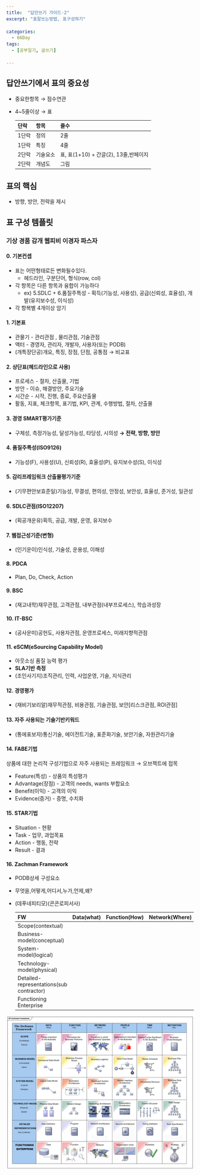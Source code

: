 ```yaml
---
title:  "답안쓰기 가이드-2"
excerpt: "표잘쓰는방법, 표구성하기"

categories:
  - 66Day
tags:
  - [공부일기, 글쓰기]

---
```




## 답안쓰기에서 표의 중요성
- 중요한항목 → 점수연관
- 4~5줄이상 → 표

	|단락|항목|줄수|
	|---|---|---|
	|1단락|정의|2줄|
	|1단락|특징|4줄|
	|2단락|기술요소|표, 표(1+10) + 간글(2), 13줄,반페이지|
	|2단락|개념도|그림|

## 표의 핵심
- 방향, 방안, 전략을 제시

	
## 표 구성 템플릿

### 기상 경품 감개 웹피비 이경자 파스자

#### 0. 기본컨셉
- 표는 어떤형태로든 변화될수있다. 
	- 헤드라인, 구분단어, 형식(row, col)
- 각 항목은 다른 항목과 융합이 가능하다
	- ex) 5.SDLC + 6.품질주특성 - 획득(기능성, 사용성), 공급(신뢰성, 효율성), 개발(유지보수성, 이식성)
- 각 항복별 4개이상 암기
	
#### 1. 기본표
- 관물기 - 관리관점 , 물리관점, 기술관점
- 액터 - 경영자, 관리자, 개발자, 사용자(또는 PODB)
- (개특장단공)개요, 특징, 장점, 단점, 공통점 → 비교표

#### 2. 상단표(헤드라인으로 사용)
- 프로세스 - 절차, 산출물, 기법
- 방안 - 이슈, 해결방안, 주요기술
- 시간순 - 시작, 진행, 종료, 주요산출물
- 활동, 지표, 체크항목, 표기법, KPI, 관계, 수행방법, 절차, 산출물

#### 3. 경영 SMART평가기준
- 구체성, 측정가능성, 달성가능성, 타당성, 시의성 **→ 전략, 방향, 방안**



#### 4. 품질주특성(ISO9126)
- 기능성(F), 사용성(U), 신뢰성(R), 효율성(P), 유지보수성(S), 이식성

#### 5. 감리프레임워크 산출물평가기준
- (기무편안보효준일)기능성, 무결성, 편의성, 안정성, 보안성, 효율성, 준거성, 일관성


#### 6. SDLC관점(ISO12207)
- (획공개운유)획득, 공급, 개발, 운영, 유지보수


#### 7. 웹접근성기준(변형)
- (인기운이)인식성, 기술성, 운용성, 이해성

#### 8. PDCA
- Plan, Do, Check, Action

#### 9. BSC
- (재고내학)재무관점, 고객관점, 내부관점(내부프로세스), 학습과성장

#### 10. IT-BSC
- (공사운미)공헌도, 사용자관점, 운영프로세스, 미래지향적관점

#### 11. eSCM(eSourcing Capability Model)
- 아웃소싱 품질 능력 평가
- **SLA기반 측정**
- (조인사기지)조직관리, 인력, 사업운영, 기술, 지식관리

#### 12. 경영평가
- (재비기보리알)재무적관점, 비용관점, 기술관점, 보안[리스크관점, ROI관점]

#### 13. 자주 사용되는 기술기반키워드
- (통에표보자)통신기술, 에이전트기술, 표준화기술, 보안기술, 자원관리기술

#### 14. FABE기법
상품에 대한 논리적 구성기법으로 자주 사용되는 프레임워크 →  오브젝트에 접목
- Feature(특성) - 상품의 특성평가
- Advantage(장점) - 고객의 needs, wants 부합요소
- Benefit(이익) - 고객의 이익
- Evidence(증거) - 증명, 수치화

#### 15. STAR기법
- Situation - 현황
- Task - 업무, 과업목표
- Action - 행동, 전략
- Result - 결과

#### 16. Zachman Framework
- PODB상세 구성요소
- 무엇을,어떻게,어디서,누가,언제,왜?
- (데푸네피티모)(콘콘로피서사)

	|FW|Data(what)|Function(How)|Network(Where)|People(who)|Time(when)|Motivation(why)|
	|---|---|---|---|---|---|---|
	|Scope(contextual)||||||||
	|Business-model(conceptual)||||||||
	|System-model(logical)||||||||
	|Technology-model(physical)||||||||
	|Detailed-representations(sub contractor)||||||||
	|Functioning Enterprise||||||||
	
![1교시템플릿](/assets/image/zachman-framework.png)  